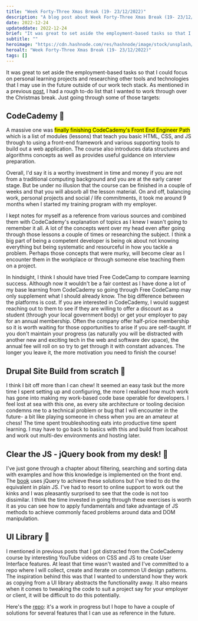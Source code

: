```yaml
---
title: "Week Forty-Three Xmas Break (19- 23/12/2022)"
description: "A blog post about Week Forty-Three Xmas Break (19- 23/12/2022)"
date: 2022-12-24
updateddate: 2022-12-24
brief: "It was great to set aside the employment-based tasks so that I could focus on personal learning projects and researching other tools and technologies that I may use in the future outside of our work tech stack. As mentioned in a previous post, I had ..."
subtitle: ""
heroimage: "https://cdn.hashnode.com/res/hashnode/image/stock/unsplash/24d19e257110a00c4db69d674943448a.jpeg"
heroalt: "Week Forty-Three Xmas Break (19- 23/12/2022)"
tags: []
---
```


It was great to set aside the employment-based tasks so that I could focus on personal learning projects and researching other tools and technologies that I may use in the future outside of our work tech stack. As mentioned in a previous [post](https://the-dog-can-blog.hashnode.dev/week-41-in-the-office-05-09122022), I had a rough to-do list that I wanted to work through over the Christmas break. Just going through some of those targets:

## CodeCademy 🎊

A massive one was <mark>finally finishing CodeCademy's Front End Engineer Path</mark> which is a list of modules (lessons) that teach you basic HTML, CSS, and JS through to using a front-end framework and various supporting tools to build out a web application. The course also introduces data structures and algorithms concepts as well as provides useful guidance on interview preparation.

Overall, I'd say it is a worthy investment in time and money if you are not from a traditional computing background and you are at the early career stage. But be under no illusion that the course can be finished in a couple of weeks and that you will absorb all the lesson material. On and off, balancing work, personal projects and social / life commitments, it took me around 9 months when I started my training program with my employer.

I kept notes for myself as a reference from various sources and combined them with CodeCademy's explanation of topics as I knew I wasn't going to remember it all. A lot of the concepts went over my head even after going through those lessons a couple of times or researching the subject. I think a big part of being a competent developer is being ok about not knowing everything but being systematic and resourceful in how you tackle a problem. Perhaps those concepts that were murky, will become clear as I encounter them in the workplace or through someone else teaching them on a project.

In hindsight, I think I should have tried Free CodeCamp to compare learning success. Although now it wouldn't be a fair contest as I have done a lot of my base learning from CodeCademy so going through Free CodeCamp may only supplement what I should already know. The big difference between the platforms is cost. If you are interested in CodeCademy, I would suggest reaching out to them to see if they are willing to offer a discount as a student (through your local government body) or get your employer to pay for an annual membership. Often the company offer half-price membership so it is worth waiting for those opportunities to arise if you are self-taught. If you don't maintain your progress (as naturally you will be distracted with another new and exciting tech in the web and software dev space), the annual fee will roll on so try to get through it with constant advances. The longer you leave it, the more motivation you need to finish the course!

## Drupal Site Build from scratch 🤪

I think I bit off more than I can chew! It seemed an easy task but the more time I spent setting up and configuring, the more I realised how much work has gone into making my work-based code base operable for developers. I feel lost at sea with this one, as every site architecture or tooling decision condemns me to a technical problem or bug that I will encounter in the future- a bit like playing someone in chess when you are an amateur at chess! The time spent troubleshooting eats into productive time spent learning. I may have to go back to basics with this and build from localhost and work out multi-dev environments and hosting later.

## Clear the JS - jQuery book from my desk! 🧹

I've just gone through a chapter about filtering, searching and sorting data with examples and how this knowledge is implemented on the front end. The [book](https://javascriptbook.com/about/) uses jQuery to achieve these solutions but I've tried to do the equivalent in plain JS. I've had to resort to online support to work out the kinks and I was pleasantly surprised to see that the code is not too dissimilar. I think the time invested in going through these exercises is worth it as you can see how to apply fundamentals and take advantage of JS methods to achieve commonly faced problems around data and DOM manipulation.

## UI Library 📖

I mentioned in previous posts that I got distracted from the CodeCademy course by interesting YouTube videos on CSS and JS to create User Interface features. At least that time wasn't wasted and I've committed to a repo where I will collect, create and iterate on common UI design patterns. The inspiration behind this was that I wanted to understand how they work as copying from a UI library abstracts the functionality away. It also means when it comes to tweaking the code to suit a project say for your employer or client, it will be difficult to do this potentially.

Here's the [repo](https://github.com/wkan17012021/UI-Library): it's a work in progress but I hope to have a couple of solutions for several features that I can use as reference in the future.